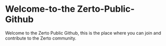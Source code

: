 # Welcome-to-the Zerto-Public-Github

Welcome to the Zerto Public Github, this is the place where you can join and contribute to the Zerto community.
